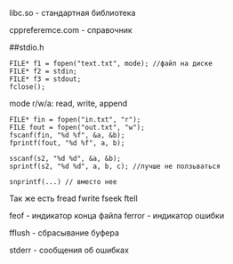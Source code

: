 libc.so - стандартная библиотека

cppreferemce.com - справочник

##stdio.h

```
FILE* f1 = fopen("text.txt", mode); //файл на диске
FILE* f2 = stdin;
FILE* f3 = stdout;
fclose();
```
mode r/w/a: read, write, append

```
FILE* fin = fopen("in.txt", "r");
FILE fout = fopen("out.txt", "w");
fscanf(fin, "%d %f", &a, &b);
fprintf(fout, "%d %f", a, b);
```

```
sscanf(s2, "%d %d", &a, &b);
sprintf(s2, "%d %d", a, b, c); //лучше не ползьваться

snprintf(...) // вместо нее
```

Так же есть
fread
fwrite
fseek
ftell

feof - индикатор конца файла
ferror - индикатор ошибки

fflush - сбрасывание буфера

stderr - сообщения об ошибках